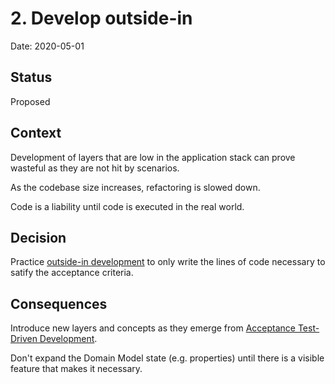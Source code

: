# 2. Develop outside-in

Date: 2020-05-01

## Status

Proposed

## Context

Development of layers that are low in the application stack can prove wasteful as they are not hit by scenarios.

As the codebase size increases, refactoring is slowed down.

Code is a liability until code is executed in the real world.

## Decision

Practice [outside-in development] to only write the lines of code necessary to satify the acceptance criteria.

## Consequences

Introduce new layers and concepts as they emerge from [Acceptance Test-Driven Development].

Don't expand the Domain Model state (e.g. properties) until there is a visible feature that makes it necessary.

[Acceptance Test-Driven Development]: https://en.wikipedia.org/wiki/Acceptance_test%E2%80%93driven_development
[Outside-in development]: https://www.informit.com/articles/article.aspx?p=1930038&seqNum=3
